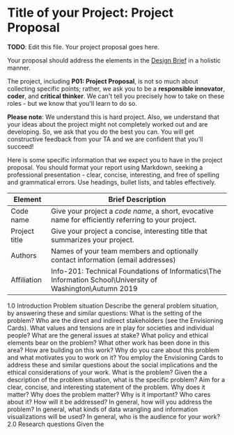 # Title of your Project: Project Proposal 

**TODO**: Edit this file. Your project proposal goes here.

Your proposal should address the elements in the [Design Brief](xxx) in a holistic manner.

The project, including **P01: Project Proposal**, is not so much about collecting specific points; rather, we ask you to be a **responsible innovator**, **coder**, and **critical thinker**. We can't tell you precisely how to take on these roles - but we know that you'll learn to do so. 

**Please note**: We understand this is hard project. Also, we understand that your ideas about the project might not completely worked out and are developing. So, we ask that you do the best you can. You will get constructive feedback from your TA and we are confident that you'll succeed! 

Here is some specific information that we expect you to have in the project proposal. You should format your report using Markdown, seeking a professional presentation - clear, concise, interesting, and free of spelling and grammatical errors. Use headings, bullet lists, and tables effectively.

|Element | Brief Description|
|---------------| -----------------|
|Code name | Give your project a _code name_, a short, evocative name for efficiently referring to your project.| 
|Project title| Give your project a concise, interesting title that summarizes your project. |
|Authors | Names of your team members and optionally contact information (email addresses) |
|Affiliation |  Info-201: Technical Foundations of Informatics\The Information School\University of Washington\Autumn 2019|
1.0 Introduction
Problem situation
Describe the general problem situation, by answering these and similar questions:
What is the setting of the problem? Who are the direct and indirect stakeholders
(see the Envisioning Cards). What values and tensions are in play for societies and
individual people? What are the general issues at stake? What policy and ethical
elements bear on the problem? What other work has been done in this area? How
are building on this work? Why do you care about this problem and what motivates
you to work on it?
You employ the Envisioning Cards to address these and similar questions about the
social implications and the ethical considerations of your work.
What is the problem? Given the a description of the problem situation, what is the specific problem? Aim
for a clear, concise, and interesting statement of the problem.
Why does it matter? Why does the problem matter? Why is it important? Who cares about it?
How will it be addressed? In general, how will you address the problem? In general, what kinds of data
wrangling and information visualizations will be used? In general, who is the
audience for your work?
2.0 Research questions Given the
